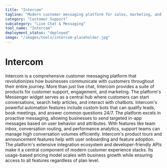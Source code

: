 ```yaml
---
title: "Intercom"
tagline: "Modern customer messaging platform for sales, marketing, and support"
category: "Customer Support"
subcategory: "Live Chat & Messaging"
tool_name: "Intercom"
deployment_status: "deployed"
image: "/images/tools/intercom-placeholder.jpg"
---
```


# Intercom

Intercom is a comprehensive customer messaging platform that revolutionizes how businesses communicate with customers throughout their entire journey. More than just live chat, Intercom provides a suite of products for customer support, engagement, and marketing. The platform's Messenger widget serves as a central hub where customers can start conversations, search help articles, and interact with chatbots. Intercom's powerful automation features include custom bots that can qualify leads, book meetings, and answer common questions 24/7. The platform excels in proactive messaging, allowing businesses to send targeted in-app messages based on user behavior and attributes. With features like team inbox, conversation routing, and performance analytics, support teams can manage high conversation volumes efficiently. Intercom's product tours and announcement features help with user onboarding and feature adoption. The platform's extensive integration ecosystem and developer-friendly APIs make it a central component of modern customer experience stacks. Its usage-based pricing model scales with business growth while ensuring access to all features regardless of plan level.
